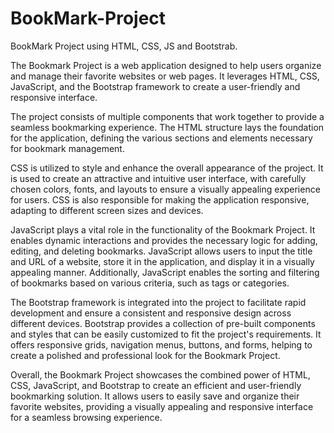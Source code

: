 # BookMark-Project
BookMark Project using HTML, CSS, JS and Bootstrab.

The Bookmark Project is a web application designed to help users organize and manage their favorite websites or web pages. It leverages HTML, CSS, JavaScript, and the Bootstrap framework to create a user-friendly and responsive interface.

The project consists of multiple components that work together to provide a seamless bookmarking experience. The HTML structure lays the foundation for the application, defining the various sections and elements necessary for bookmark management.

CSS is utilized to style and enhance the overall appearance of the project. It is used to create an attractive and intuitive user interface, with carefully chosen colors, fonts, and layouts to ensure a visually appealing experience for users. CSS is also responsible for making the application responsive, adapting to different screen sizes and devices.

JavaScript plays a vital role in the functionality of the Bookmark Project. It enables dynamic interactions and provides the necessary logic for adding, editing, and deleting bookmarks. JavaScript allows users to input the title and URL of a website, store it in the application, and display it in a visually appealing manner. Additionally, JavaScript enables the sorting and filtering of bookmarks based on various criteria, such as tags or categories.

The Bootstrap framework is integrated into the project to facilitate rapid development and ensure a consistent and responsive design across different devices. Bootstrap provides a collection of pre-built components and styles that can be easily customized to fit the project's requirements. It offers responsive grids, navigation menus, buttons, and forms, helping to create a polished and professional look for the Bookmark Project.

Overall, the Bookmark Project showcases the combined power of HTML, CSS, JavaScript, and Bootstrap to create an efficient and user-friendly bookmarking solution. It allows users to easily save and organize their favorite websites, providing a visually appealing and responsive interface for a seamless browsing experience.
